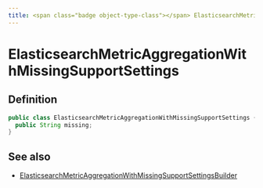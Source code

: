 ```yaml
---
title: <span class="badge object-type-class"></span> ElasticsearchMetricAggregationWithMissingSupportSettings
---
```

# <span class="badge object-type-class"></span> ElasticsearchMetricAggregationWithMissingSupportSettings

## Definition

```java
public class ElasticsearchMetricAggregationWithMissingSupportSettings {
  public String missing;
}
```
## See also

 * <span class="badge builder"></span> [ElasticsearchMetricAggregationWithMissingSupportSettingsBuilder](./builder-ElasticsearchMetricAggregationWithMissingSupportSettingsBuilder.md)
